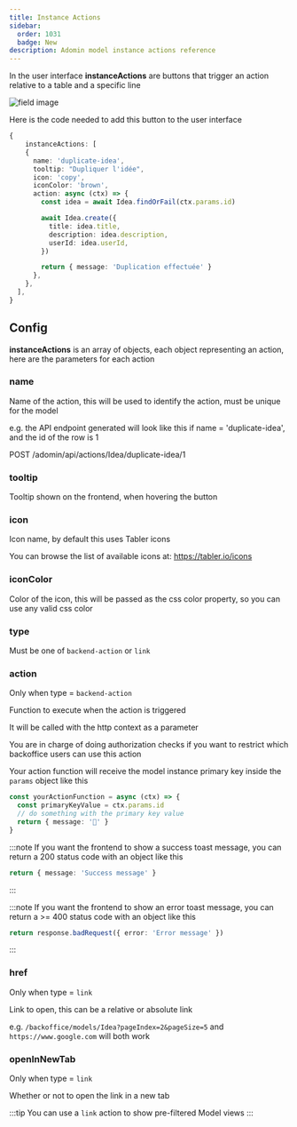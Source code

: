 ```yaml
---
title: Instance Actions
sidebar:
  order: 1031
  badge: New
description: Adomin model instance actions reference
---
```


In the user interface **instanceActions** are buttons that trigger an action relative to a table and a specific line

![field image](~/assets/images/reference/models/actions/instance_actions.png)

Here is the code needed to add this button to the user interface

```ts
{
	instanceActions: [
    {
      name: 'duplicate-idea',
      tooltip: "Dupliquer l'idée",
      icon: 'copy',
      iconColor: 'brown',
      action: async (ctx) => {
        const idea = await Idea.findOrFail(ctx.params.id)

        await Idea.create({
          title: idea.title,
          description: idea.description,
          userId: idea.userId,
        })

        return { message: 'Duplication effectuée' }
      },
    },
  ],
}
```

## Config

**instanceActions** is an array of objects, each object representing an action, here are the parameters for each action

### name

Name of the action, this will be used to identify the action, must be unique for the model

e.g. the API endpoint generated will look like this if name = 'duplicate-idea', and the id of the row is 1

POST /adomin/api/actions/Idea/duplicate-idea/1

### tooltip

Tooltip shown on the frontend, when hovering the button

### icon

Icon name, by default this uses Tabler icons

You can browse the list of available icons at: https://tabler.io/icons

### iconColor

Color of the icon, this will be passed as the css color property, so you can use any valid css color

### type

Must be one of `backend-action` or `link`

### action

Only when type = `backend-action`

Function to execute when the action is triggered

It will be called with the http context as a parameter

You are in charge of doing authorization checks if you want to restrict which backoffice users can use this action

Your action function will receive the model instance primary key inside the `params` object like this

```ts
const yourActionFunction = async (ctx) => {
  const primaryKeyValue = ctx.params.id
  // do something with the primary key value
  return { message: '🎉' }
}
```

:::note
If you want the frontend to show a success toast message, you can return a 200 status code with an object like this

```ts
return { message: 'Success message' }
```

:::

:::note
If you want the frontend to show an error toast message, you can return a >= 400 status code with an object like this

```ts
return response.badRequest({ error: 'Error message' })
```

:::

### href

Only when type = `link`

Link to open, this can be a relative or absolute link

e.g. `/backoffice/models/Idea?pageIndex=2&pageSize=5` and `https://www.google.com` will both work

### openInNewTab

Only when type = `link`

Whether or not to open the link in a new tab

:::tip
You can use a `link` action to show pre-filtered Model views
:::
